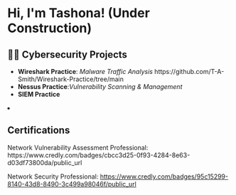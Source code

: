 <h1>Hi, I'm Tashona! (Under Construction)
<h2>👨‍💻 Cybersecurity Projects</h2>
<ul class="a">
  <li><b>Wireshark Practice</b>: <i>Malware Traffic Analysis</i>  https://github.com/T-A-Smith/Wireshark-Practice/tree/main
  <li><b>Nessus Practice</b>:<i>Vulnerability Scanning & Management</i></li>
  <li><b>SIEM Practice</b></li>
</ul> 
  <li><b></b> </li>
 
<h2>Certifications</h2>
Network Vulnerability Assessment Professional: https://www.credly.com/badges/cbcc3d25-0f93-4284-8e63-d03df73800da/public_url

Network Security Professional: https://www.credly.com/badges/95c15299-8140-43d8-8490-3c499a98046f/public_url

